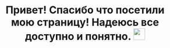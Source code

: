 <h1 align="center">Привет! Спасибо что посетили мою страницу! Надеюсь все доступно и понятно. 
<img src="https://github.com/blackcater/blackcater/raw/main/images/Hi.gif" height="32"/></h1>


